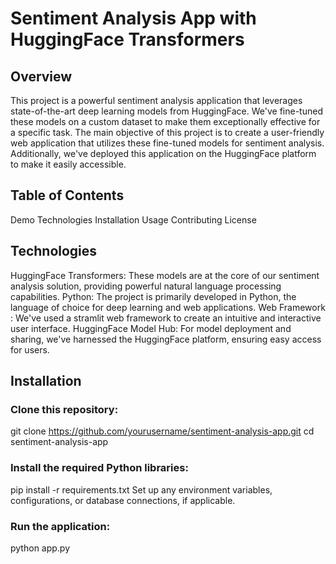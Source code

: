 # Sentiment Analysis App with HuggingFace Transformers
## Overview
This project is a powerful sentiment analysis application that leverages state-of-the-art deep learning models from HuggingFace. We've fine-tuned these models on a custom dataset to make them exceptionally effective for a specific task. The main objective of this project is to create a user-friendly web application that utilizes these fine-tuned models for sentiment analysis. Additionally, we've deployed this application on the HuggingFace platform to make it easily accessible.
## Table of Contents
Demo
Technologies
Installation
Usage
Contributing
License
## Technologies
HuggingFace Transformers: These models are at the core of our sentiment analysis solution, providing powerful natural language processing capabilities.
Python: The project is primarily developed in Python, the language of choice for deep learning and web applications.
Web Framework : We've used a stramlit web framework to create an intuitive and interactive user interface.
HuggingFace Model Hub: For model deployment and sharing, we've harnessed the HuggingFace platform, ensuring easy access for users.
## Installation
### Clone this repository:
git clone https://github.com/yourusername/sentiment-analysis-app.git
cd sentiment-analysis-app
### Install the required Python libraries:
pip install -r requirements.txt
Set up any environment variables, configurations, or database connections, if applicable.
### Run the application:
python app.py






